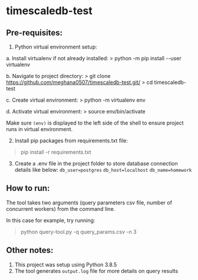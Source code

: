 # timescaledb-test

## Pre-requisites:
1. Python virtual environment setup:

  a. Install virtualenv if not already installed:
    > python -m pip install --user virtualenv
    
  b. Navigate to project directory:
    > git clone https://github.com/meghana0507/timescaledb-test.git/
    > cd timescaledb-test
    
  c. Create virtual environment:
    > python -m virtualenv env
    
  d. Activate virtual environment:
    > source env/bin/activate
    
  Make sure `(env)` is displayed to the left side of the shell to ensure project runs in virtual environment.
  
2. Install pip packages from requirements.txt file:
  > pip install -r requirements.txt
  
3. Create a .env file in the project folder to store database connection details like below:
   `db_user=postgres`
   `db_host=localhost`
   `db_name=homework`
  
## How to run:
The tool takes two arguments (query parameters csv file, number of concurrent workers) from the command line.
  
In this case for example, try running:
  > python query-tool.py -q query_params.csv -n 3

## Other notes:
1. This project was setup using Python 3.8.5
2. The tool generates `output.log` file for more details on query results

